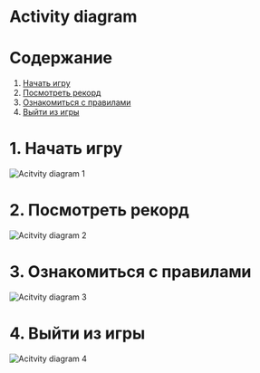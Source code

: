 # Activity diagram

# Содержание
1. [Начать игру](#1)  
2. [Посмотреть рекорд](#2)  
3. [Ознакомиться с правилами](#3)
4. [Выйти из игры](#4)

<a name="1"/>

# 1. Начать игру 
![Acitvity diagram 1](https://github.com/Kyrsor/Alien-Invasion/blob/master/Images/Diagrams/Activity1.png)

<a name="2"/>

# 2. Посмотреть рекорд
![Acitvity diagram 2](https://github.com/Kyrsor/Alien-Invasion/blob/master/Images/Diagrams/Activity2.png)

<a name="3"/>

# 3. Ознакомиться с правилами 
![Acitvity diagram 3](https://github.com/Kyrsor/Alien-Invasion/blob/master/Images/Diagrams/Activity3.png)

<a name="4"/>

# 4. Выйти из игры
![Acitvity diagram 4](https://github.com/Kyrsor/Alien-Invasion/blob/master/Images/Diagrams/Activity3.png)

